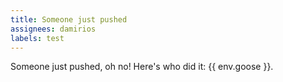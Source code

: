 ```yaml
---
title: Someone just pushed
assignees: damirios
labels: test
---
```

Someone just pushed, oh no! Here's who did it: {{ env.goose }}.